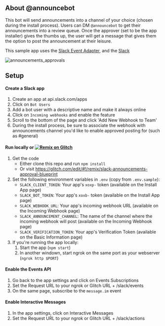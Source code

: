 ## About @announcebot

This bot will send announcements into a channel of your choice (chosen during the install process). Users can DM `@announcebot` to get their announcements into a review queue. Once the approver (set to be the app installer) gives the thumbs up, the user will get a message that gives them the option to post the announcement at their leisure.

This sample app uses the
[Slack Event Adapter](https://github.com/slackapi/node-slack-events-api), and the [Slack ](https://github.com/slackapi/node-slack-interactive-messages)

![announcements_approvals](https://user-images.githubusercontent.com/700173/27061536-9446d3b6-4f99-11e7-8e55-d019764de7ca.gif)

## Setup

#### Create a Slack app

1. Create an app at api.slack.com/apps
1. Click on `Bot Users`
1. Add a bot user with a descriptive name and make it always online
1. Click on `Incoming webhooks` and enable the feature
1. Scroll to the bottom of the page and click 'Add New Webhook to Team'
1. During the install process, be sure to associate the webhook with announcements channel you'd like to enable approved posting for (such as #general)

#### Run locally or [![Remix on Glitch](https://cdn.glitch.com/2703baf2-b643-4da7-ab91-7ee2a2d00b5b%2Fremix-button.svg)](https://glitch.com/edit/#!/remix/slack-announcements-approval-blueprint)
1. Get the code
    * Either clone this repo and run `npm install`
    * Or visit https://glitch.com/edit/#!/remix/slack-announcements-approval-blueprint
1. Set the following environment variables in `.env` (copy from `.env.sample`):
    * `SLACK_CLIENT_TOKEN`: Your app's `xoxp-` token (available on the Install App page)
    * `SLACK_BOT_TOKEN`: Your app's `xoxb-` token (available on the Install App page)
    * `SLACK_WEBHOOK_URL`: Your app's incoming webhook URL (available on the Incoming Webhook page)
    * `SLACK_ANNOUNCEMENT_CHANNEL`: The name of the channel where the incoming webhook will post (available on the Incoming Webhook page)
    * `SLACK_VERIFICATION_TOKEN`: Your app's Verification Token (available on the Basic Information page)
1. If you're running the app locally:
    1. Start the app (`npm start`)
    1. In another windown, start ngrok on the same port as your webserver (`ngrok http $PORT`)

#### Enable the Events API
1. Go back to the app settings and click on Events Subscriptions
1. Set the Request URL to your ngrok or Glitch URL + /slack/events
1. On the same page, subscribe to the `message.im` event

#### Enable Interactive Messages

1. In the app settings, click on Interactive Messages
1. Set the Request URL to your ngrok or Glitch URL + /slack/actions
